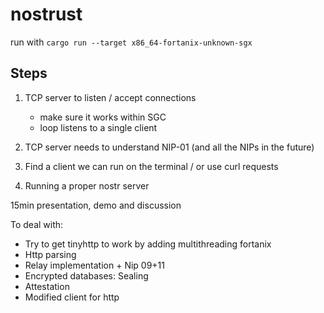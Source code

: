 # nostrust

run with `cargo run --target x86_64-fortanix-unknown-sgx`


## Steps

1. TCP server to listen / accept connections
    - make sure it works within SGC
    - loop listens to a single client
2. TCP server needs to understand NIP-01 (and all the NIPs in the future)
3. Find a client we can run on the terminal / or use curl requests


1. Running a proper nostr server

15min presentation, demo and discussion


To deal with:
- Try to get tinyhttp to work by adding multithreading fortanix
- Http parsing
- Relay implementation + Nip 09+11
- Encrypted databases: Sealing
- Attestation
- Modified client for http
